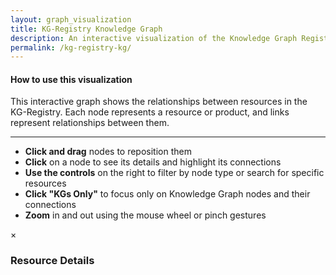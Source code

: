 ```yaml
---
layout: graph_visualization
title: KG-Registry Knowledge Graph
description: An interactive visualization of the Knowledge Graph Registry resources and their relationships.
permalink: /kg-registry-kg/
---
```


<!-- D3.js and JS-YAML for data loading and graph layout -->
<script src="https://cdnjs.cloudflare.com/ajax/libs/d3/7.8.5/d3.min.js"></script>
<script src="https://cdnjs.cloudflare.com/ajax/libs/js-yaml/4.1.0/js-yaml.min.js"></script>

<!-- Custom visualization scripts and styles -->
<script src="{{ site.baseurl }}/assets/js/kg-registry-kg-visualization.js"></script>
<link rel="stylesheet" href="{{ site.baseurl }}/assets/css/kg-registry-kg.css">

<div class="row mb-4">
  <div class="col-12">
    <div class="alert alert-info" role="alert">
      <h4 class="alert-heading">How to use this visualization</h4>
      <p>This interactive graph shows the relationships between resources in the KG-Registry. Each node represents a resource or product, and links represent relationships between them.</p>
      <hr>
      <ul>
        <li><strong>Click and drag</strong> nodes to reposition them</li>
        <li><strong>Click</strong> on a node to see its details and highlight its connections</li>
        <li><strong>Use the controls</strong> on the right to filter by node type or search for specific resources</li>
        <li><strong>Click "KGs Only"</strong> to focus only on Knowledge Graph nodes and their connections</li>
        <li><strong>Zoom</strong> in and out using the mouse wheel or pinch gestures</li>
      </ul>
    </div>
  </div>
</div>

<div id="node-details-panel" class="node-details">
  <span class="close-details" onclick="hideNodeDetails()">&times;</span>
  <h3 id="details-title">Resource Details</h3>
  <dl id="details-content"></dl>
</div>

<script>
  function hideNodeDetails() {
    document.getElementById('node-details-panel').style.display = 'none';
  }
</script>
